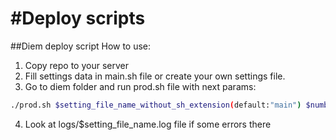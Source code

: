 #Deploy scripts
======

##Diem deploy script
How to use:

1. Copy repo to your server
2. Fill settings data in main.sh file or create your own settings file.
3. Go to diem folder and run prod.sh file with next params:
```bash
./prod.sh $setting_file_name_without_sh_extension(default:"main") $number_of_revisions_in_repo_tags_folder(default:"1")
```

4. Look at logs/$setting_file_name.log file if some errors there
